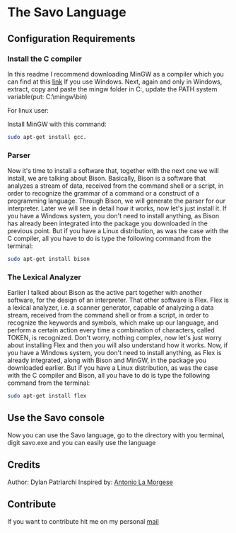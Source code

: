 # The Savo Language

## Configuration Requirements

### Install the C compiler

In this readme I recommend downloading MinGW as a compiler which you can find at this <a href="https://www.phpcodewizard.it/mingw/mingw.zip">link</a> If you use Windows.
Next, again and only in Windows, extract, copy and paste the mingw folder in C:, update the PATH system variable(put: C:\mingw\bin)

For linux user:

Install MinGW with this command:
```bash
sudo apt-get install gcc.
```

### Parser

Now it's time to install a software that, together with the next one we will install, we are talking about Bison. Basically, Bison is a software that analyzes a stream of data, received from the command shell or a script, in order to recognize the grammar of a command or a construct of a programming language. Through Bison, we will generate the parser for our interpreter. Later we will see in detail how it works, now let's just install it. If you have a Windows system, you don't need to install anything, as Bison has already been integrated into the package you downloaded in the previous point. But if you have a Linux distribution, as was the case with the C compiler, all you have to do is type the following command from the terminal: 

```bash
sudo apt-get install bison
```

### The Lexical Analyzer

Earlier I talked about Bison as the active part together with another software, for the design of an interpreter. That other software is Flex. Flex is a lexical analyzer, i.e. a scanner generator, capable of analyzing a data stream, received from the command shell or from a script, in order to recognize the keywords and symbols, which make up our language, and perform a certain action every time a combination of characters, called TOKEN, is recognized. Don't worry, nothing complex, now let's just worry about installing Flex and then you will also understand how it works. Now, if you have a Windows system, you don't need to install anything, as Flex is already integrated, along with Bison and MinGW, in the package you downloaded earlier. But if you have a Linux distribution, as was the case with the C compiler and Bison, all you have to do is type the following command from the terminal: 

```bash
sudo apt-get install flex
```

## Use the Savo console

Now you can use the Savo language, go to the directory with you terminal, digit savo.exe and you can easily use the language

## Credits

Author: Dylan Patriarchi
Inspired by: <a href="https://www.phpcodewizard.it/antoniolamorgese">Antonio La Morgese</a>

## Contribute

If you want to contribute hit me on my personal <a href="mailto:dylanpat2004@icloud.com">mail</a>
